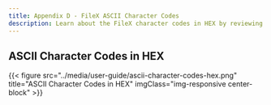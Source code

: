 ```yaml
---
title: Appendix D - FileX ASCII Character Codes
description: Learn about the FileX character codes in HEX by reviewing this ASCII character code chart.
---
```



## **ASCII Character Codes in HEX**

{{< figure src="../media/user-guide/ascii-character-codes-hex.png" title="ASCII Character Codes in HEX" imgClass="img-responsive center-block" >}}

